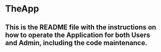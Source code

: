 # TheApp
## This is the README file with the instructions on how to operate the Application for both Users and Admin, including the code maintenance. 
